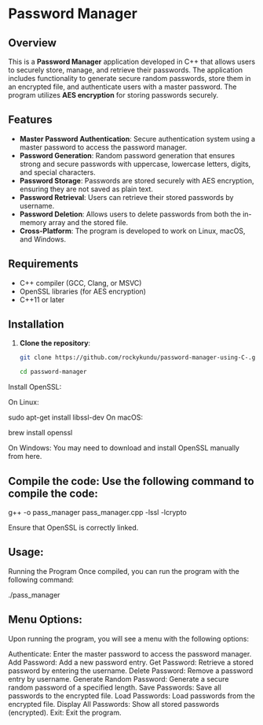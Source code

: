 # Password Manager

## Overview

This is a **Password Manager** application developed in C++ that allows users to securely store, manage, and retrieve their passwords. The application includes functionality to generate secure random passwords, store them in an encrypted file, and authenticate users with a master password. The program utilizes **AES encryption** for storing passwords securely.

## Features

- **Master Password Authentication**: Secure authentication system using a master password to access the password manager.
- **Password Generation**: Random password generation that ensures strong and secure passwords with uppercase, lowercase letters, digits, and special characters.
- **Password Storage**: Passwords are stored securely with AES encryption, ensuring they are not saved as plain text.
- **Password Retrieval**: Users can retrieve their stored passwords by username.
- **Password Deletion**: Allows users to delete passwords from both the in-memory array and the stored file.
- **Cross-Platform**: The program is developed to work on Linux, macOS, and Windows.

## Requirements

- C++ compiler (GCC, Clang, or MSVC)
- OpenSSL libraries (for AES encryption)
- C++11 or later

## Installation

1. **Clone the repository**:
   ```bash
   git clone https://github.com/rockykundu/password-manager-using-C-.git
   
   cd password-manager
Install OpenSSL:

On Linux:

sudo apt-get install libssl-dev
On macOS:

brew install openssl

On Windows: You may need to download and install OpenSSL manually from here.


## Compile the code: Use the following command to compile the code:

g++ -o pass_manager pass_manager.cpp -lssl -lcrypto

Ensure that OpenSSL is correctly linked.

## Usage:
Running the Program
Once compiled, you can run the program with the following command:

./pass_manager


## Menu Options:
Upon running the program, you will see a menu with the following options:

Authenticate: Enter the master password to access the password manager.
Add Password: Add a new password entry.
Get Password: Retrieve a stored password by entering the username.
Delete Password: Remove a password entry by username.
Generate Random Password: Generate a secure random password of a specified length.
Save Passwords: Save all passwords to the encrypted file.
Load Passwords: Load passwords from the encrypted file.
Display All Passwords: Show all stored passwords (encrypted).
Exit: Exit the program.
